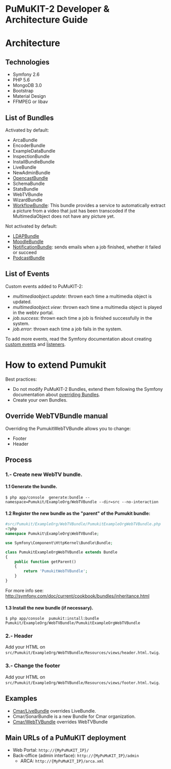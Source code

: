 ﻿PuMuKIT-2 Developer & Architecture Guide
========================================

Architecture
============

Technologies
------------

* Symfony 2.6
* PHP 5.6
* MongoDB 3.0
* Bootstrap
* Material Design
* FFMPEG or libav


List of Bundles
---------------

Activated by default:
* ArcaBundle
* EncoderBundle
* ExampleDataBundle
* InspectionBundle
* InstallBundleBundle
* LiveBundle
* NewAdminBundle
* [OpencastBundle](../src/Pumukit/OpencastBundle/Resources/doc/ConfigurationGuide.md)
* SchemaBundle
* StatsBundle
* WebTVBundle
* WizardBundle
* [WorkflowBundle](../src/Pumukit/WorkflowBundle/Resources/doc/ConfigurationGuide.md): This bundle provides a service to automatically extract a picture from a video that just has been transcoded if the MultimediaObject does not have any picture yet.


Not activated by default:
* [LDAPBundle](../src/Pumukit/LDAPBundle/Resources/doc/AdminGuide.md)
* [MoodleBundle](../src/Pumukit/NotificationBundle/Resources/doc/InstallationGuide.md)
* [NotificationBundle](../src/Pumukit/NotificationBundle/Resources/doc/AdminGuide.md): sends emails when a job finished, whether it failed or succeed
* [PodcastBundle](../src/Pumukit/PodcastBundle/Resources/doc/InstallationGuide.md)


List of Events
--------------

Custom events added to PuMuKIT-2:
* *multimediaobject.update*: thrown each time a multimedia object is updated.
* *multimediaobject.view*: thrown each time a multimedia object is played in the webtv portal.
* *job.success*: thrown each time a job is finished successfully in the system.
* *job.error*: thrown each time a job fails in the system.

To add more events, read the Symfony documentation about creating [custom events](http://symfony.com/doc/current/components/event_dispatcher/introduction.html#creating-and-dispatching-an-event) and [listeners](http://symfony.com/doc/current/cookbook/event_dispatcher/event_listener.html).


How to extend Pumukit
=====================

Best practices:
* Do not modify PuMuKIT-2 Bundles, extend them following the Symfony documentation about [overriding Bundles](http://symfony.com/doc/current/cookbook/bundles/inheritance.html).
* Create your own Bundles.


Override WebTVBundle manual
---------------------------

Overriding the PumukitWebTVBundle allows you to change:

* Footer
* Header


Process
--------

### 1.- Create new WebTV bundle.

#### 1.1 Generate the bundle.

`
$ php app/console  generate:bundle --namespace=Pumukit/ExampleOrg/WebTVBundle --dir=src --no-interaction
`

#### 1.2 Register the new bundle as the "parent" of the Pumukit bundle:


```php
#src/Pumukit/ExampleOrg/WebTVBundle/PumukitExampleOrgWebTVBundle.php
<?php
namespace Pumukit\ExampleOrg\WebTVBundle;

use Symfony\Component\HttpKernel\Bundle\Bundle;

class PumukitExampleOrgWebTVBundle extends Bundle
{
    public function getParent()
    {
        return 'PumukitWebTVBundle';
    }
}
```

For more info see: http://symfony.com/doc/current/cookbook/bundles/inheritance.html

#### 1.3 Install the new bundle (if necessary).
`
$ php app/console  pumukit:install:bundle Pumukit/ExampleOrg/WebTVBundle/PumukitExampleOrgWebTVBundle
`

### 2.- Header

Add your HTML on `src/Pumukit/ExampleOrg/WebTVBundle/Resources/views/header.html.twig`.


### 3.- Change the footer
Add your HTML on `src/Pumukit/ExampleOrg/WebTVBundle/Resources/views/footer.html.twig`.


Examples
--------

* [Cmar/LiveBundle](../src/Pumukit/Cmar/LiveBundle/Resources/doc/AdminGuide.md) overrides LiveBundle.
* Cmar/SonarBundle is a new Bundle for Cmar organization.
* [Cmar/WebTVBundle](../src/Pumukit/Cmar/WebTVBundle/Resources/doc/AdminGuide.md) overrides WebTVBundle



Main URLs of a PuMuKIT deployment
---------------------------------
* Web Portal: `http://{MyPuMuKIT_IP}/`
* Back-office (admin interface): `http://{MyPuMuKIT_IP}/admin`
  * ARCA: `http://{MyPuMuKIT_IP}/arca.xml`
